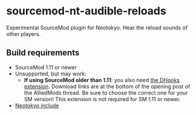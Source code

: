 # sourcemod-nt-audible-reloads
Experimental SourceMod plugin for Neotokyo. Hear the reload sounds of other players.

## Build requirements
* SourceMod 1.11 or newer
* Unsupported, but may work:
  * **If using SourceMod older than 1.11**: you also need [the DHooks extension](https://forums.alliedmods.net/showpost.php?p=2588686). Download links are at the bottom of the opening post of the AlliedMods thread. Be sure to choose the correct one for your SM version!
  This extension is not required for SM 1.11 or newer.
* [Neotokyo include](https://github.com/softashell/sourcemod-nt-include)
